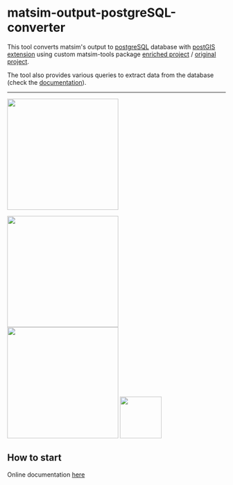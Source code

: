 # matsim-output-postgreSQL-converter
This tool converts matsim's output to [postgreSQL](https://www.postgresql.org/) database with [postGIS extension](https://postgis.net/) using custom matsim-tools package [enriched project](https://github.com/gabRpt/matsim-python-tools) / [original project](https://github.com/matsim-vsp/matsim-python-tools).

The tool also provides various queries to extract data from the database (check the [documentation](https://gabrpt.github.io/matsim-output-postgreSQL-converter/)).

___

[<img src="https://raw.githubusercontent.com/gabRpt/matsim-output-postgreSQL-converter/main/resources/docs/logo_univ_gustave_eiffel_rvb.svg" width=256>](https://www.univ-gustave-eiffel.fr/)

[<img src="https://raw.githubusercontent.com/gabRpt/matsim-output-postgreSQL-converter/main/resources/docs/logo_LAMES.svg" width=256>](https://lames.univ-gustave-eiffel.fr/en/)
[<img src="https://raw.githubusercontent.com/gabRpt/matsim-output-postgreSQL-converter/main/resources/docs/logo_SPLOTT.svg" width=256>](https://splott.univ-gustave-eiffel.fr/)
[<img src="https://raw.githubusercontent.com/gabRpt/matsim-output-postgreSQL-converter/main/resources/docs/logo_UMRAE.png" width=96>](https://www.umrae.fr/en/)


## How to start

Online documentation [here](https://gabrpt.github.io/matsim-output-postgreSQL-converter/)